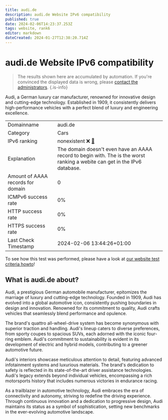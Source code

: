```yaml
---
title: audi.de
description: audi.de Website IPv6 compatibility
published: true
date: 2024-02-06T14:23:37.253Z
tags: website, rank6
editor: markdown
dateCreated: 2024-01-27T12:38:20.714Z
---
```


# audi.de Website IPv6 compatibility

> The results shown here are accumulated by automation. If you're convinced the displayed data is wrong, please [contact the administrators](/howto/chat). 
{.is-info}

Audi, a German luxury car manufacturer, renowned for innovative design and cutting-edge technology. Established in 1909, it consistently delivers high-performance vehicles with a perfect blend of luxury and engineering excellence.


|   |   |
| - | - |
| Domainname | audi.de
| Category | Cars |
| IPv6 ranking | nonexistent :x: [🔗](/howto/ranking) |
| Explanation | The domain doesn't even have an AAAA record to begin with. The is the worst ranking a webite can get in the IPv6 database. |
| Amount of AAAA records for domain | 0 |
| ICMPv6 success rate | 0%|
| HTTP success rate | 0% |
| HTTPS success rate | 0% |
| Last Check Timestamp | 2024-02-06 13:44:26+01:00 |

To see how this test was performed, please have a look at [our website test criteria howto](/howto/testcriteria/website)!


## What is audi.de about?
Audi, a prestigious German automobile manufacturer, epitomizes the marriage of luxury and cutting-edge technology. Founded in 1909, Audi has evolved into a global automotive icon, consistently pushing boundaries in design and innovation. Renowned for its commitment to quality, Audi crafts vehicles that seamlessly blend performance and opulence.

The brand's quattro all-wheel-drive system has become synonymous with superior traction and handling. Audi's lineup caters to diverse preferences, from sporty coupes to spacious SUVs, each adorned with the iconic four-ring emblem. Audi's commitment to sustainability is evident in its development of electric and hybrid models, contributing to a greener automotive future.

Audi's interiors showcase meticulous attention to detail, featuring advanced infotainment systems and luxurious materials. The brand's dedication to safety is reflected in its state-of-the-art driver assistance technologies. Audi's legacy extends beyond individual vehicles, encompassing a rich motorsports history that includes numerous victories in endurance racing.

As a trailblazer in automotive technology, Audi embraces the era of connectivity and autonomy, striving to redefine the driving experience. Through continuous innovation and a dedication to progressive design, Audi maintains its status as a symbol of sophistication, setting new benchmarks in the ever-evolving automotive landscape.


